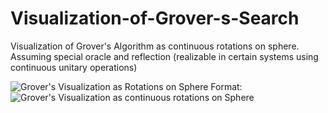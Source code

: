 # Visualization-of-Grover-s-Search
Visualization of Grover's Algorithm as continuous rotations on sphere. Assuming special oracle and reflection (realizable in certain systems using continuous unitary operations)

![Grover's Visualization as Rotations on Sphere](/GroverSphere.png)
Format: ![Grover's Visualization as continuous rotations on Sphere](url)
